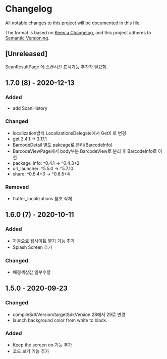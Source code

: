 # Changelog
All notable changes to this project will be documented in this file.

The format is based on [Keep a Changelog](https://keepachangelog.com/en/1.0.0/),
and this project adheres to [Semantic Versioning](https://semver.org/spec/v2.0.0.html).

## [Unreleased]
ScanResultPage 에 스캔시간 표시기능 추가가 필요함.

## 1.7.0 (8) - 2020-12-13
### Added
- add ScanHistory 

### Changed
- localization방식 LocalizationsDelegate에서 GetX 로 변경
- get 3.4.1 -> 3.17.1
- BarcodeDetail 별도 pakcage로 분리(BarcodeInfo)
- BarcodeViewPage에서 body부분 BarcodeView로 분리 후 BarcodeInfo로 이전
- package_info: ^0.4.1 -> ^0.4.3+2 
- url_launcher: ^5.5.0 -> ^5.7.10
- share: ^0.6.4+3 -> ^0.6.5+4

### Removed
- flutter_localizations 참조 삭제

## 1.6.0 (7) - 2020-10-11
### Added
- 자동으로 웹사이트 열기 기능 추가
- Splash Screen 추가

### Changed
- 배경색상값 일부수정

## 1.5.0 - 2020-09-23
### Changed
- compileSdkVersion/targetSdkVersion 28에서 29로 변경
- launch background color from white to black.

### Added
- Keep the screen on 기능 추가
- 코드 보기 기능 추가

[1.5.0]: https://github.com/smok95/jkqrcode-reader
